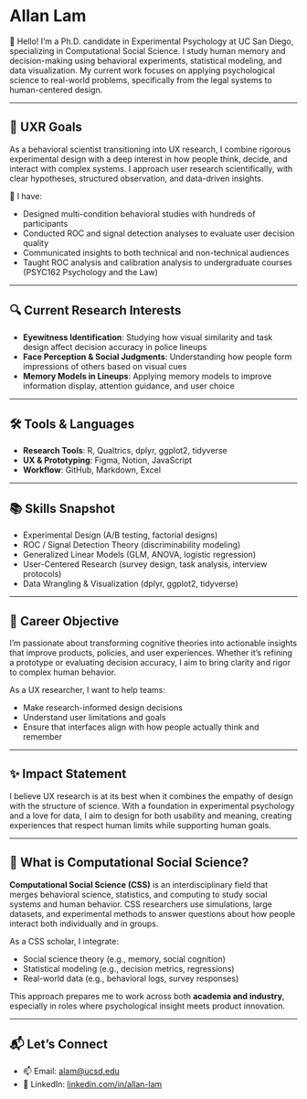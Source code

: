 # Allan Lam

👋 Hello! I’m a Ph.D. candidate in Experimental Psychology at UC San Diego, specializing in Computational Social Science. I study human memory and decision-making using behavioral experiments, statistical modeling, and data visualization. My current work focuses on applying psychological science to real-world problems, specifically from the legal systems to human-centered design.

---

## 🧠 UXR Goals

As a behavioral scientist transitioning into UX research, I combine rigorous experimental design with a deep interest in how people think, decide, and interact with complex systems. I approach user research scientifically, with clear hypotheses, structured observation, and data-driven insights.

💼 I have:
- Designed multi-condition behavioral studies with hundreds of participants
- Conducted ROC and signal detection analyses to evaluate user decision quality
- Communicated insights to both technical and non-technical audiences
- Taught ROC analysis and calibration analysis to undergraduate courses (PSYC162 Psychology and the Law) 

---

## 🔍 Current Research Interests

- **Eyewitness Identification**: Studying how visual similarity and task design affect decision accuracy in police lineups  
- **Face Perception & Social Judgments**: Understanding how people form impressions of others based on visual cues  
- **Memory Models in Lineups**: Applying memory models to improve information display, attention guidance, and user choice

---

## 🛠️ Tools & Languages

- **Research Tools**: R, Qualtrics, dplyr, ggplot2, tidyverse  
- **UX & Prototyping**: Figma, Notion, JavaScript  
- **Workflow**: GitHub, Markdown, Excel

---

## 📚 Skills Snapshot

- Experimental Design (A/B testing, factorial designs)
- ROC / Signal Detection Theory (discriminability modeling)
- Generalized Linear Models (GLM, ANOVA, logistic regression)
- User-Centered Research (survey design, task analysis, interview protocols)
- Data Wrangling & Visualization (dplyr, ggplot2, tidyverse)

---

## 🎯 Career Objective

I’m passionate about transforming cognitive theories into actionable insights that improve products, policies, and user experiences. Whether it’s refining a prototype or evaluating decision accuracy, I aim to bring clarity and rigor to complex human behavior.

As a UX researcher, I want to help teams:
- Make research-informed design decisions  
- Understand user limitations and goals  
- Ensure that interfaces align with how people actually think and remember

---

## ✨ Impact Statement

I believe UX research is at its best when it combines the empathy of design with the structure of science. With a foundation in experimental psychology and a love for data, I aim to design for both usability and meaning, creating experiences that respect human limits while supporting human goals.

---

## 🧪 What is Computational Social Science?

**Computational Social Science (CSS)** is an interdisciplinary field that merges behavioral science, statistics, and computing to study social systems and human behavior. CSS researchers use simulations, large datasets, and experimental methods to answer questions about how people interact both individually and in groups.

As a CSS scholar, I integrate:
- Social science theory (e.g., memory, social cognition)
- Statistical modeling (e.g., decision metrics, regressions)
- Real-world data (e.g., behavioral logs, survey responses)

This approach prepares me to work across both **academia and industry**, especially in roles where psychological insight meets product innovation.

---

## 📬 Let’s Connect

- 📫 Email: [alam@ucsd.edu](mailto:alam@ucsd.edu)
- 🔗 LinkedIn: [linkedin.com/in/allan-lam](https://www.linkedin.com/in/allan-lam/)
